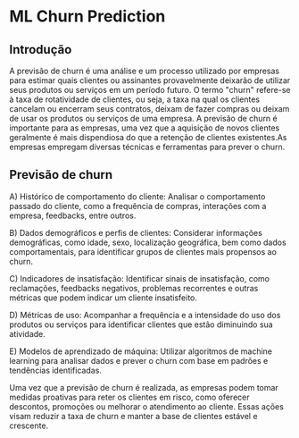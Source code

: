 # ML Churn Prediction

## Introdução 

A previsão de churn é uma análise e um processo utilizado por empresas para estimar quais clientes ou assinantes provavelmente deixarão de utilizar seus produtos ou serviços em um período futuro. O termo "churn" refere-se à taxa de rotatividade de clientes, ou seja, a taxa na qual os clientes cancelam ou encerram seus contratos, deixam de fazer compras ou deixam de usar os produtos ou serviços de uma empresa. A previsão de churn é importante para as empresas, uma vez que a aquisição de novos clientes geralmente é mais dispendiosa do que a retenção de clientes existentes.As empresas empregam diversas técnicas e ferramentas para prever o churn. 

## Previsão de churn 

A) Histórico de comportamento do cliente: Analisar o comportamento passado do cliente, como a frequência de compras, interações com a empresa, feedbacks, entre outros.

B) Dados demográficos e perfis de clientes: Considerar informações demográficas, como idade, sexo, localização geográfica, bem como dados comportamentais, para identificar grupos de clientes mais propensos ao churn.

C) Indicadores de insatisfação: Identificar sinais de insatisfação, como reclamações, feedbacks negativos, problemas recorrentes e outras métricas que podem indicar um cliente insatisfeito.

D) Métricas de uso: Acompanhar a frequência e a intensidade do uso dos produtos ou serviços para identificar clientes que estão diminuindo sua atividade.

E) Modelos de aprendizado de máquina: Utilizar algoritmos de machine learning para analisar dados e prever o churn com base em padrões e tendências identificadas.

Uma vez que a previsão de churn é realizada, as empresas podem tomar medidas proativas para reter os clientes em risco, como oferecer descontos, promoções ou melhorar o atendimento ao cliente. Essas ações visam reduzir a taxa de churn e manter a base de clientes estável e crescente.
